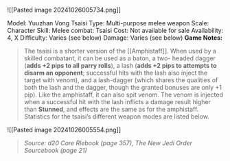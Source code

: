 ![[Pasted image 20241026005734.png]]

Model: Yuuzhan Vong Tsaisi
Type: Multi-purpose melee weapon
Scale: Character
Skill: Melee combat: Tsaisi
Cost: Not available for sale
Availability: 4, X
Difficulty: Varies (see below)
Damage: Varies (see below)
**Game Notes:** 
> The tsaisi is a shorter version of the [[Amphistaff]]. When used by a skilled combatant, it can be used as a baton, a two- headed dagger (**adds +2 pips to all parry rolls**), a lash (**adds +2 pips to attempts to disarm an opponent**; successful hits with the lash also inject the target with venom), and a lash-dagger (which shares the qualities of both the lash and the dagger, though the granted bonuses are only +1 pip). Like the amphistaff, it can also spit venom. The venom is injected when a successful hit with the lash inflicts a damage result higher than **Stunned**, and effects are the same as for the amphistaff. Statistics for the tsaisi’s different weapon modes are listed below.

![[Pasted image 20241026005554.png]]

> *Source: d20 Core Rlebook (page 357), The New Jedi Order Sourcebook (page 21)*